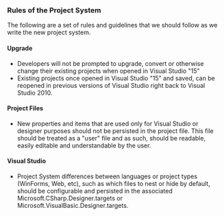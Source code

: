 ### Rules of the Project System

The following are a set of rules and guidelines that we should follow as we write the new project system.

#### Upgrade
- Developers will not be prompted to upgrade, convert or otherwise change their existing projects when opened in Visual Studio "15"
- Existing projects once opened in Visual Studio "15" and saved, can be reopened in previous versions of Visual Studio right back to Visual Studio 2010.

#### Project Files
- New properties and items that are used only for Visual Studio or designer purposes should not be persisted in the project file. This file should be treated as a "user" file and as such, should be readable, easily editable and understandable by the user.

#### Visual Studio
- Project System differences between languages or project types (WinForms, Web, etc), such as which files to nest or hide by default, should be configurable and persisted in the associated Microsoft.CSharp.Designer.targets or Microsoft.VisualBasic.Designer.targets.

